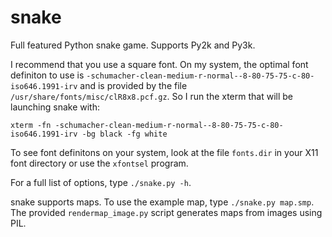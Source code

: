 snake
=====

Full featured Python snake game. Supports Py2k and Py3k.

I recommend that you use a square font. On my system, the optimal font definiton to use is `-schumacher-clean-medium-r-normal--8-80-75-75-c-80-iso646.1991-irv` and is provided by the file `/usr/share/fonts/misc/clR8x8.pcf.gz`. So I run the xterm that will be launching snake with:

```
xterm -fn -schumacher-clean-medium-r-normal--8-80-75-75-c-80-iso646.1991-irv -bg black -fg white
```

To see font definitons on your system, look at the file `fonts.dir` in your X11 font directory or use the `xfontsel` program.

For a full list of options, type `./snake.py -h`.

snake supports maps. To use the example map, type `./snake.py map.smp`. The provided `rendermap_image.py` script generates maps from images using PIL. 
